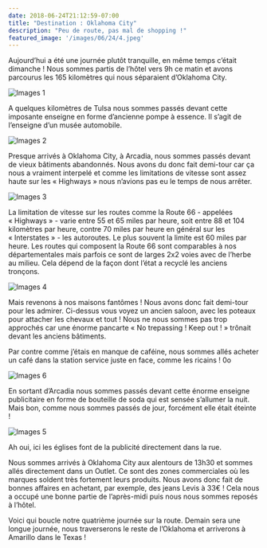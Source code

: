 ```yaml
---
date: 2018-06-24T21:12:59-07:00
title: "Destination : Oklahoma City"
description: "Peu de route, pas mal de shopping !"
featured_image: '/images/06/24/4.jpeg'
---
```


Aujourd’hui a été une journée plutôt tranquille, en même temps c’était dimanche ! Nous sommes partis de l’hôtel vers 9h ce matin et avons parcourus les 165 kilomètres qui nous séparaient d’Oklahoma City.

![Images 1](/images/06/24/1.jpeg)

A quelques kilomètres de Tulsa nous sommes passés devant cette imposante enseigne en forme d’ancienne pompe à essence. Il s’agit de l’enseigne d’un musée automobile. 

![Images 2](/images/06/24/2.jpeg)

Presque arrivés à Oklahoma City, à Arcadia, nous sommes passés devant de vieux bâtiments abandonnés. Nous avons du donc fait demi-tour car ça nous a vraiment interpelé et comme les limitations de vitesse sont assez haute sur les « Highways » nous n’avions pas eu le temps de nous arrêter.

![Images 3](/images/06/24/3.jpeg)

La limitation de vitesse sur les routes comme la Route 66 - appelées « Highways » - varie entre 55 et 65 miles par heure, soit entre 88 et 104 kilomètres par heure, contre 70 miles par heure en général sur les « Interstates » - les autoroutes. Le plus souvent la limite est 60 miles par heure. Les routes qui composent la Route 66 sont comparables à nos départementales mais parfois ce sont de larges 2x2 voies avec de l’herbe au milieu. Cela dépend de la façon dont l’état a recyclé les anciens tronçons.

![Images 4](/images/06/24/4.jpeg)

Mais revenons à nos maisons fantômes ! Nous avons donc fait demi-tour pour les admirer. Ci-dessus vous voyez un ancien saloon, avec les poteaux pour attacher les chevaux et tout ! Nous ne nous sommes pas trop approchés car une énorme pancarte « No trepassing ! Keep out ! » trônait devant les anciens bâtiments.

Par contre comme j’étais en manque de caféine, nous sommes allés acheter un café dans la station service juste en face, comme les ricains ! 0o

![Images 6](/images/06/24/6.jpeg)

En sortant d’Arcadia nous sommes passés devant cette énorme enseigne publicitaire en forme de bouteille de soda qui est sensée s’allumer la nuit. Mais bon, comme nous sommes passés de jour, forcément elle était éteinte !

![Images 5](/images/06/24/5.jpeg)

Ah oui, ici les églises font de la publicité directement dans la rue.

Nous sommes arrivés à Oklahoma City aux alentours de 13h30 et sommes allés directement dans un Outlet. Ce sont des zones commerciales où les marques soldent très fortement leurs produits. Nous avons donc fait de bonnes affaires en achetant, par exemple, des jeans Levis à 33€ ! Cela nous a occupé une bonne partie de l’après-midi puis nous nous sommes reposés à l’hôtel.

Voici qui boucle notre quatrième journée sur la route. Demain sera une longue journée, nous traverserons le reste de l’Oklahoma et arriverons à Amarillo dans le Texas !
